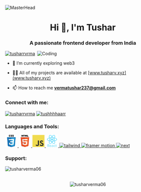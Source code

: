 ![MasterHead](https://cdn.pixabay.com/photo/2016/02/03/08/32/banner-1176676_960_720.jpg)


<h1 align="center">Hi 👋, I'm Tushar</h1>
<h3 align="center">A passionate frontend developer from India</h3>
<img align="right" alt="Coding" width="400" src="https://www.bypeople.com/wp-content/uploads/2019/03/people-at-work.gif">

<p align="left"> <a href="https://twitter.com/tusharrvrma" target="blank"><img src="https://img.shields.io/twitter/follow/tusharrvrma?logo=twitter&style=for-the-badge" alt="tusharrvrma" /></a> </p>

<!-- - 🔭 I’m currently working on [Image Craft](https://imagecraft-htmgm0ced-tusharverma06.vercel.app/) -->
- 🔭 I’m currently exploring web3
  
- 👨‍💻 All of my projects are available at [www.tusharv.xyz](www.tusharv.xyz)

- 📫 How to reach me **vermatushar237@gmail.com**

<h3 align="left">Connect with me:</h3>
<p align="left">
<a href="https://twitter.com/tusharrvrma" target="blank"><img align="center" src="https://raw.githubusercontent.com/rahuldkjain/github-profile-readme-generator/master/src/images/icons/Social/twitter.svg" alt="tusharrvrma" height="30" width="40" /></a>
<a href="https://instagram.com/tushhhhaarr" target="blank"><img align="center" src="https://raw.githubusercontent.com/rahuldkjain/github-profile-readme-generator/master/src/images/icons/Social/instagram.svg" alt="tushhhhaarr" height="30" width="40" /></a>
</p>

<h3 align="left">Languages and Tools:</h3>
<p align="left">
 <a href="https://www.w3schools.com/css/" target="_blank" rel="noreferrer"> 
   <img src="https://raw.githubusercontent.com/devicons/devicon/master/icons/css3/css3-original-wordmark.svg" alt="css3" width="40" height="40"/>
  </a> 
  <a href="https://www.w3.org/html/" target="_blank" rel="noreferrer"> 
    <img src="https://raw.githubusercontent.com/devicons/devicon/master/icons/html5/html5-original-wordmark.svg" alt="html5" width="40" height="40"/>
  </a> 
  <a href="https://developer.mozilla.org/en-US/docs/Web/JavaScript" target="_blank" rel="noreferrer"> 
    <img src="https://raw.githubusercontent.com/devicons/devicon/master/icons/javascript/javascript-original.svg" alt="javascript" width="40" height="40"/>
  </a> 
  <a href="https://reactjs.org/" target="_blank" rel="noreferrer"> 
    <img src="https://raw.githubusercontent.com/devicons/devicon/master/icons/react/react-original-wordmark.svg" alt="react" width="40" height="40"/>
  </a>
  <a href="https://tailwindcss.com/" target="_blank" rel="noreferrer"> 
    <img src="https://user-images.githubusercontent.com/117444846/235337708-82d90832-c36a-47e1-a29e-4ccb5ff3b09f.png" alt="tailwind" width="40" height="40"/>
  </a>
 
  <a href="#" target="_blank" rel="noreferrer"> 
    <img src="https://cdn.worldvectorlogo.com/logos/framer-motion.svg" alt="framer motion" width="40" height="40"/>
  </a>
  <a href="#" target="_blank" rel="noreferrer"> 
    <img src="https://branditechture.agency/brand-logos/wp-content/uploads/wpdm-cache/Next.js-900x0.png" alt="next" width="60" height="40"/>
  </a>
</p>

<h3 align="left">Support:</h3>
<p><a href="https://www.buymeacoffee.com/tusharverma06"> <img align="left" src="https://cdn.buymeacoffee.com/buttons/v2/default-yellow.png" height="50" width="210" alt="tusharverma06" /></a></p><br><br>

<p><img align="center" src="https://github-readme-stats.vercel.app/api/top-langs?username=tusharverma06&show_icons=true&locale=en&layout=compact" alt="tusharverma06" /></p>
